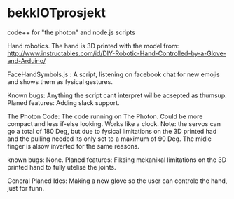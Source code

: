 # bekkIOTprosjekt
code++ for "the photon" and node.js scripts

Hand robotics.
The hand is 3D printed with the model from: http://www.instructables.com/id/DIY-Robotic-Hand-Controlled-by-a-Glove-and-Arduino/



FaceHandSymbols.js : A script, listening on facebook chat for new emojis and shows them as fysical gestures.

Known bugs: Anything the script cant interpret wil be acsepted as thumsup.
Planed features: Adding slack support.



The Photon Code: The code running on The Photon. Could be more compact and less if-else looking. Works like a clock.
Note: the servos can go a total of 180 Deg, but due to fysical limitations on the 3D printed had and the pulling needed its only set to a maximum of 90 Deg. The midle finger is alsow inverted for the same reasons.

known bugs: None.
Planed features: Fiksing mekanikal limitations on the 3D printed hand to fully utelise the joints.


General Planed Ides:
Making a new glove so the user can controle the hand, just for funn.
